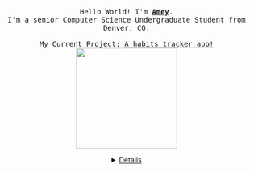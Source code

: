 <p align="center">
  <br>
  <samp>
    Hello World! I'm <b><a rel="nofollow noopener noreferrer" target="_blank" href="ameyerd.github.io">Amey</a></b>.
    <br>I'm a senior Computer Science Undergraduate Student from Denver, CO.<br>
    <br>My Current Project: <a href="https://github.com/ameyerd/habits">A habits tracker app!<br>

</samp>
 
  <img src="https://c.tenor.com/22kpo3lzTu0AAAAi/sofacha.gif" width="200"/>

</p>

<details align="center">
<samp>
  <h5>me when coding</h5>
  
<img src="https://c.tenor.com/q9s_XmoedE8AAAAi/piske-usagi.gif" width="200"/>

</samp>
</details>

